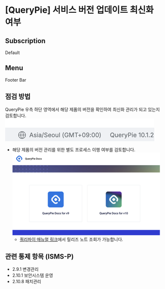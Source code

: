 # [QueryPie] 서비스 버전 업데이트 최신화 여부

## Subscription 
Default 

## Menu 
Footer Bar

## 점검 방법 
QueryPie 우측 하단 영역에서 해당 제품의 버전을 확인하여 최신화 관리가 되고 있는지 검토합니다. 
![Footer](images/footer.png)

- 해당 제품의 버전 관리를 위한 별도 프로세스 이행 여부를 검토합니다.
![QueryPie Manual](images/querypie-manual.png)
    - [쿼리파이 매뉴얼 링크][QUERYPIE_MANUAL]에서 릴리즈 노트 조회가 가능합니다. 

## 관련 통제 항목 (ISMS-P)
- 2.9.1 변경관리
- 2.10.1 보안시스템 운영
- 2.10.8 패치관리



[QUERYPIE_MANUAL]: https://docs.querypie.com/?l=ko "매뉴얼 링크로 이동하세요."